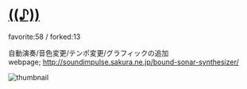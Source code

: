 # [((♪))](http://wonderfl.net/c/qXEm)

favorite:58 / forked:13

自動演奏/音色変更/テンポ変更/グラフィックの追加  
webpage; http://soundimpulse.sakura.ne.jp/bound-sonar-synthesizer/

![thumbnail](./thumbnail.jpg)
